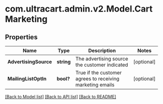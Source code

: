# com.ultracart.admin.v2.Model.CartMarketing
## Properties

Name | Type | Description | Notes
------------ | ------------- | ------------- | -------------
**AdvertisingSource** | **string** | The advertising source the customer indicated | [optional] 
**MailingListOptIn** | **bool?** | True if the customer agrees to receiving marketing emails | [optional] 

[[Back to Model list]](../README.md#documentation-for-models) [[Back to API list]](../README.md#documentation-for-api-endpoints) [[Back to README]](../README.md)

